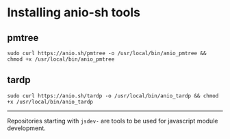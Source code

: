 # Installing anio-sh tools

## pmtree

`sudo curl https://anio.sh/pmtree -o /usr/local/bin/anio_pmtree && chmod +x /usr/local/bin/anio_pmtree`

## tardp


`sudo curl https://anio.sh/tardp -o /usr/local/bin/anio_tardp && chmod +x /usr/local/bin/anio_tardp`

---

Repositories starting with `jsdev-` are tools to be used for javascript module development.
